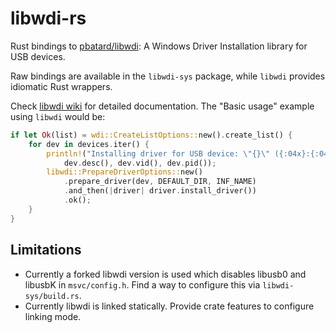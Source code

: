 # libwdi-rs

Rust bindings to [pbatard/libwdi](https://github.com/pbatard/libwdi): A Windows Driver Installation library for USB devices.

Raw bindings are available in the `libwdi-sys` package, while `libwdi` provides idiomatic Rust wrappers.

Check [libwdi wiki](https://github.com/pbatard/libwdi/wiki/Usage) for detailed documentation.
The "Basic usage" example using `libwdi` would be:
```rust
if let Ok(list) = wdi::CreateListOptions::new().create_list() {
    for dev in devices.iter() {
        println!("Installing driver for USB device: \"{}\" ({:04x}:{:04x})",
            dev.desc(), dev.vid(), dev.pid());
        libwdi::PrepareDriverOptions::new()
            .prepare_driver(dev, DEFAULT_DIR, INF_NAME)
            .and_then(|driver| driver.install_driver())
            .ok();
    }
}
```

## Limitations

* Currently a forked libwdi version is used which disables libusb0 and libusbK in `msvc/config.h`. Find a way to configure this via `libwdi-sys/build.rs`.
* Currently libwdi is linked statically. Provide crate features to configure linking mode.
